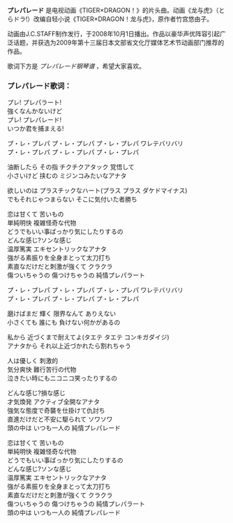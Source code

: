 

**プレパレード**
是电视动画《TIGER×DRAGON！》的片头曲。动画《龙与虎》（とらドラ!）改编自轻小说《TIGER×DRAGON！龙与虎》，原作者竹宫悠由子。

  
动画由J.C.STAFF制作发行，于2008年10月1日播出。作品以豪华声优阵容引起广泛话题，并获选为2009年第十三届日本文部省文化厅媒体艺术节动画部门推荐的作品。

  
歌词下方是 _プレパレード钢琴谱_ ，希望大家喜欢。

### プレパレード歌词：

プレ! プレパラート!  
強くなんかないけど  
プレ! プレパレード!  
いつか君を捕まえる!

プ・レ・プレパ プ・レ・プレパ プ・レ・プレパ ワレテバリバリ  
プ・レ・プレパ プ・レ・プレパ プ・レ・プレパ

油断したら その指 チクチクアタック 覚悟して  
小さいけど 挟むの ミジンコみたいなアナタ

欲しいのは プラスチックなハート(プラス プラス ダケドマイナス)  
でもそれじゃつまらない そこに気付いた者勝ち

恋は甘くて 苦いもの  
単純明快 複雑怪奇な代物  
どうでもいい事ばっかり気にしたりするの  
どんな感じ?ソンな感じ  
温厚篤実 エキセントリックなアナタ  
強がる素振りを全身まとって太刀打ち  
素直なだけだと刺激が強くて クラクラ  
傷ついちゃうの 傷つけちゃうの 純情プレパラート

プ・レ・プレパ プ・レ・プレパ プ・レ・プレパ ワレテバリバリ  
プ・レ・プレパ プ・レ・プレパ プ・レ・プレパ

磨けばまだ 輝く 限界なんて ありえない  
小さくても 誰にも 負けない何かがあるの

私から 近づくまで耐えてよ(タエテ タエテ コンキガダイジ)  
アナタから それ以上近づかれたら割れちゃう

人は優しく 刺激的  
気分爽快 難行苦行の代物  
泣きたい時にもニコニコ笑ったりするの

どんな感じ?損な感じ  
才気煥発 アクティブ全開なアナタ  
強気な態度で奇襲を仕掛けて仇討ち  
直進だけだと不安に駆られて ソワソワ  
頭の中は いつも一人の 純情プレパレード

恋は甘くて 苦いもの  
単純明快 複雑怪奇な代物  
どうでもいい事ばっかり気にしたりするの  
どんな感じ?ソンな感じ  
温厚篤実 エキセントリックなアナタ  
強がる素振りを全身まとって太刀打ち  
素直なだけだと刺激が強くて クラクラ  
傷ついちゃうの 傷つけちゃうの 純情プレパラート  
頭の中は いつも一人の 純情プレパレード


